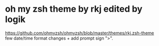 # oh my zsh theme by rkj edited by logik
https://github.com/ohmyzsh/ohmyzsh/blob/master/themes/rkj.zsh-theme
few date/time format changes + add prompt sign ">".
<picture>
  <source media="(prefers-color-scheme: dark)" srcset="https://github.com/logik93/rkj-logik.zsh-theme/blob/master/rkj-logik.png">
</picture>
